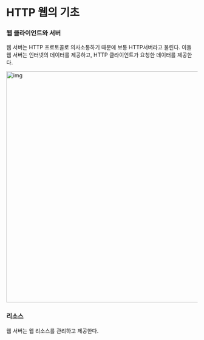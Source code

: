 # HTTP 웹의 기초

### 웹 클라이언트와 서버
웹 서버는 HTTP 프로토콜로 의사소통하기 때문에 보통 HTTP서버라고 불린다. 이들 웹 서버는 인터넷의 데이터를 제공하고, HTTP 클라이언트가 요청한 데이터를 제공한다.

<img width="608" alt="img" src="https://github.com/user-attachments/assets/0f6def7e-1d54-4b5d-8996-964284eac245" />

### 리소스
웹 서버는 웹 리소스를 관리하고 제공한다.
